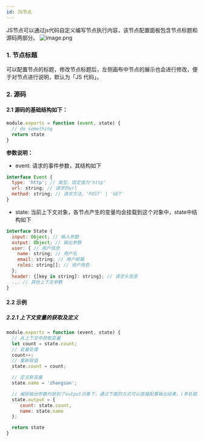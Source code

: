 ```yaml
---
id: JS节点
---
```


JS节点可以通过js代码自定义编写节点执行内容，该节点配置面板包含节点标题和源码两部分。
![image.png](/img/应用搭建/API编排/节点介绍/JS节点/script-01.png)

### 1. 节点标题
可以配置节点的标题，修改节点标题后，左侧画布中节点的展示也会进行修改，便于对节点进行说明，默认为「JS 代码」。
### 2. 源码
#### 2.1 源码的基础结构如下：
```javascript
module.exports = function (event, state) {
  // do something
  return state
}
```
**参数说明：**
- event: 请求的事件参数，其结构如下
```javascript
interface Event {
  type: 'http'; // 类型，固定值为'http'
  url: string; // 请求的url
  method: string; // 请求方法，'POST' | 'GET'
}
```
- state: 当前上下文对象，各节点产生的变量均会挂载到这个对象中，state中结构如下
```javascript
interface State {
  input: Object; // 输入参数
  output: Object; // 输出参数
  user: { // 用户信息
    name: string; // 用户名
    email: string; // 用户邮箱
    roles: string[]; // 用户角色
  };
  header: {[key in string]: string}; // 请求头信息
  ... // 其他上下文参数
}
```

#### 2.2 示例
##### 2.2.1 上下文变量的获取及定义
```javascript
module.﻿exports = function (﻿event, state﻿) {
  // 从上下文中获取变量
  let count = state.count;
  // 变量处理
  count++;
  // 重新赋值
  state.count = count;

  // 定义新变量
  state.name = 'zhangsan';

  // 编排输出参数均放到了output对象下，通过下面的方式可以直接配置输出结果，(多处赋值output对象时会进行merge)
  state.output = {
     count: state.count,
     name: state.name
  };

  return state
}
```

<!-- ##### 2.2.2 异步处理，可以通过async await方式进行异步处理
```javascript
module.exports = async function (event, state) {
  // 异步函数 demo
  function delay(fn, time) {
    return new Promise((resolve, reject) => {
      setTimeout(() => {
        fn();
        resolve();
      }, time);
    })
  }
  // 执行异步方法
  await delay(() => { state.count = 10 }, 1000);
  
  // 直接配置输出结果
  state.output = {
     count: state.count
  };
  return state;
}
```

##### 2.2.3 日志打印
执行的结果可以再调试面板中的运行日志中进行查看，会将多个日志结果放到一个字符串数组中
```javascript
module.﻿exports = async function (﻿event, state﻿) {
  // 打印输入参数
  console.log(state.input);
  // 打印输出参数
  console.log(state.output);

  return state
}
``` -->


